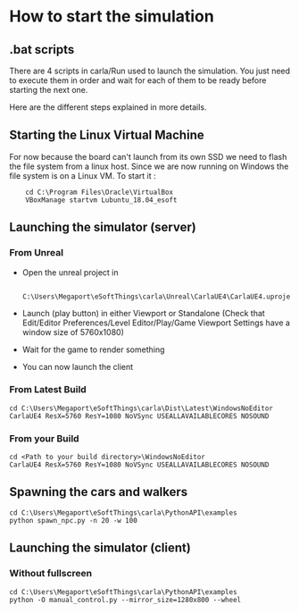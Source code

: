 # How to start the simulation

## .bat scripts
There are 4 scripts in carla/Run used to launch the simulation. You just need to execute them in order and wait for each of them to be ready before starting the next one.

Here are the different steps explained in more details.

## Starting the Linux Virtual Machine
For now because the board can't launch from its own SSD we need to flash the file system from a linux host. Since we are now running on Windows the file system is on a Linux VM.
To start it : 

		cd C:\Program Files\Oracle\VirtualBox
		VBoxManage startvm Lubuntu_18.04_esoft

## Launching the simulator (server)

### From Unreal
- Open the unreal project in

		C:\Users\Megaport\eSoftThings\carla\Unreal\CarlaUE4\CarlaUE4.uproject
		
- Launch (play button) in either Viewport or Standalone (Check that Edit/Editor Preferences/Level Editor/Play/Game Viewport Settings have a window size of 5760x1080)
- Wait for the game to render something
- You can now launch the client

### From Latest Build
	cd C:\Users\Megaport\eSoftThings\carla\Dist\Latest\WindowsNoEditor
	CarlaUE4 ResX=5760 ResY=1080 NoVSync USEALLAVAILABLECORES NOSOUND
### From your Build
	cd <Path to your build directory>\WindowsNoEditor
	CarlaUE4 ResX=5760 ResY=1080 NoVSync USEALLAVAILABLECORES NOSOUND

	
## Spawning the cars and walkers
	cd C:\Users\Megaport\eSoftThings\carla\PythonAPI\examples
	python spawn_npc.py -n 20 -w 100

## Launching the simulator (client)
### Without fullscreen
	cd C:\Users\Megaport\eSoftThings\carla\PythonAPI\examples
	python -O manual_control.py --mirror_size=1280x800 --wheel
